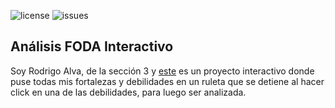 ![license](https://img.shields.io/github/license/PandaDiestro/FODA-interactivo?style=for-the-badge)
![issues](https://img.shields.io/github/issues/PandaDiestro/FODA-interactivo?color=red&style=for-the-badge)

## Análisis FODA Interactivo

Soy Rodrigo Alva, de la sección 3 y [este](https://pandadiestro.github.io/FODA-interactivo/juego/juego.html) es un proyecto interactivo donde puse todas mis fortalezas y debilidades en un ruleta que se detiene al hacer click en una de las debilidades, para luego ser analizada.

